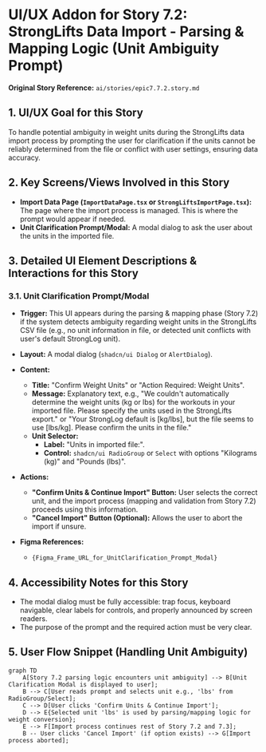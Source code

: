 # UI/UX Addon for Story 7.2: StrongLifts Data Import - Parsing & Mapping Logic (Unit Ambiguity Prompt)

**Original Story Reference:** `ai/stories/epic7.7.2.story.md`

## 1. UI/UX Goal for this Story

To handle potential ambiguity in weight units during the StrongLifts data import process by prompting the user for clarification if the units cannot be reliably determined from the file or conflict with user settings, ensuring data accuracy.

## 2. Key Screens/Views Involved in this Story

- **Import Data Page (`ImportDataPage.tsx` or `StrongLiftsImportPage.tsx`):** The page where the import process is managed. This is where the prompt would appear if needed.
- **Unit Clarification Prompt/Modal:** A modal dialog to ask the user about the units in the imported file.

## 3. Detailed UI Element Descriptions & Interactions for this Story

### 3.1. Unit Clarification Prompt/Modal

- **Trigger:** This UI appears during the parsing & mapping phase (Story 7.2) if the system detects ambiguity regarding weight units in the StrongLifts CSV file (e.g., no unit information in file, or detected unit conflicts with user's default StrongLog unit).
- **Layout:** A modal dialog (`shadcn/ui Dialog` or `AlertDialog`).
- **Content:**
  - **Title:** "Confirm Weight Units" or "Action Required: Weight Units".
  - **Message:** Explanatory text, e.g., "We couldn't automatically determine the weight units (kg or lbs) for the workouts in your imported file. Please specify the units used in the StrongLifts export." or "Your StrongLog default is [kg/lbs], but the file seems to use [lbs/kg]. Please confirm the units in the file."
  - **Unit Selector:**
    - **Label:** "Units in imported file:".
    - **Control:** `shadcn/ui RadioGroup` or `Select` with options "Kilograms (kg)" and "Pounds (lbs)".
- **Actions:**
  - **"Confirm Units & Continue Import" Button:** User selects the correct unit, and the import process (mapping and validation from Story 7.2) proceeds using this information.
  - **"Cancel Import" Button (Optional):** Allows the user to abort the import if unsure.

- **Figma References:**
  - `{Figma_Frame_URL_for_UnitClarification_Prompt_Modal}`

## 4. Accessibility Notes for this Story

- The modal dialog must be fully accessible: trap focus, keyboard navigable, clear labels for controls, and properly announced by screen readers.
- The purpose of the prompt and the required action must be very clear.

## 5. User Flow Snippet (Handling Unit Ambiguity)

```mermaid
graph TD
    A[Story 7.2 parsing logic encounters unit ambiguity] --> B[Unit Clarification Modal is displayed to user];
    B --> C[User reads prompt and selects unit e.g., 'lbs' from RadioGroup/Select];
    C --> D[User clicks 'Confirm Units & Continue Import'];
    D --> E{Selected unit 'lbs' is used by parsing/mapping logic for weight conversion};
    E --> F[Import process continues rest of Story 7.2 and 7.3];
    B -- User clicks 'Cancel Import' (if option exists) --> G[Import process aborted];
```
